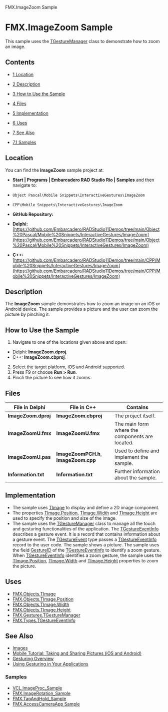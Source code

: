 FMX.ImageZoom Sample[]()
# FMX.ImageZoom Sample 


This sample uses the [TGestureManager](http://docwiki.embarcadero.com/Libraries/en/FMX.Gestures.TGestureManager) class to demonstrate how to zoom an image.
## Contents



* [1 Location](#Location)
* [2 Description](#Description)
* [3 How to Use the Sample](#How_to_Use_the_Sample)
* [4 Files](#Files)
* [5 Implementation](#Implementation)
* [6 Uses](#Uses)
* [7 See Also](#See_Also)

* [7.1 Samples](#Samples)


## Location 

You can find the **ImageZoom** sample project at:
* **Start | Programs | Embarcadero RAD Studio Rio | Samples** and then navigate to:

* `Object Pascal\Mobile Snippets\InteractiveGestures\ImageZoom`
* `CPP\Mobile Snippets\InteractiveGestures\ImageZoom`

* **GitHub Repository:**

* **Delphi:**[https://github.com/Embarcadero/RADStudio11Demos/tree/main/Object%20Pascal/Mobile%20Snippets/InteractiveGestures/ImageZoom](https://github.com/Embarcadero/RADStudio11Demos/tree/main/Object%20Pascal/Mobile%20Snippets/InteractiveGestures/ImageZoom)
* **C++:**[https://github.com/Embarcadero/RADStudio11Demos/tree/main/CPP/Mobile%20Snippets/InteractiveGestures/ImageZoom](https://github.com/Embarcadero/RADStudio11Demos/tree/main/CPP/Mobile%20Snippets/InteractiveGestures/ImageZoom)

## Description 

The **ImageZoom** sample demonstrates how to zoom an image on an iOS or Android device. The sample provides a picture and the user can zoom the picture by pinching it.
## How to Use the Sample 


1.  Navigate to one of the locations given above and open:

*  Delphi: **ImageZoom.dproj**.
*  C++: **ImageZoom.cbproj**.

2.  Select the target platform, iOS and Android supported.
3.  Press F9 or choose **Run > Run**.
4.  Pinch the picture to see how it zooms.

## Files 



|**File in Delphi** |**File in C++**                      |**Contains**                                   |
|-------------------|-------------------------------------|-----------------------------------------------|
|**ImageZoom.dproj**|**ImageZoom.cbproj**                 |The project itself.                            |
|**ImageZoomU.fmx** |**ImageZoomU.fmx**                   |The main form where the components are located.|
|**ImageZoomU.pas** |**ImageZoomPCH.h**, **ImageZoom.cpp**|Used to define and implement the sample.       |
|**Information.txt**|**Information.txt**                  |Further information about the sample.          |


## Implementation 


*  The sample uses [TImage](http://docwiki.embarcadero.com/Libraries/en/FMX.Objects.TImage) to display and define a 2D image component.
*  The properties [TImage.Position](http://docwiki.embarcadero.com/Libraries/en/FMX.Objects.TImage.Position), [TImage.Width](http://docwiki.embarcadero.com/Libraries/en/FMX.Objects.TImage.Width) and [TImage.Height](http://docwiki.embarcadero.com/Libraries/en/FMX.Objects.TImage.Height) are used to specify the position and size of the image.
*  The sample uses the [TGestureManager](http://docwiki.embarcadero.com/Libraries/en/FMX.Gestures.TGestureManager) class to manage all the touch and gesturing functionalities of the application. The [TGestureEventInfo](http://docwiki.embarcadero.com/Libraries/en/FMX.Types.TGestureEventInfo) describes a gesture event. It is a record that contains information about a gesture event. The [TGestureEvent](http://docwiki.embarcadero.com/Libraries/en/FMX.Types.TGestureEvent) type passes a [TGestureEventInfo](http://docwiki.embarcadero.com/Libraries/en/FMX.Types.TGestureEventInfo) record to the user code.
The sample shows a picture. The sample uses the field [GestureID](http://docwiki.embarcadero.com/Libraries/en/FMX.Types.TGestureEventInfo.GestureID) of the [TGestureEventInfo](http://docwiki.embarcadero.com/Libraries/en/FMX.Types.TGestureEventInfo) to identify a zoom gesture. When [TGestureEventInfo](http://docwiki.embarcadero.com/Libraries/en/FMX.Types.TGestureEventInfo) identifies a zoom gesture, the sample uses the [TImage.Position](http://docwiki.embarcadero.com/Libraries/en/FMX.Objects.TImage.Position), [TImage.Width](http://docwiki.embarcadero.com/Libraries/en/FMX.Objects.TImage.Width) and [TImage.Height](http://docwiki.embarcadero.com/Libraries/en/FMX.Objects.TImage.Height) properties to zoom the picture.
## Uses 


* [FMX.Objects.TImage](http://docwiki.embarcadero.com/Libraries/en/FMX.Objects.TImage)
* [FMX.Objects.TImage.Position](http://docwiki.embarcadero.com/Libraries/en/FMX.Objects.TImage.Position)
* [FMX.Objects.TImage.Width](http://docwiki.embarcadero.com/Libraries/en/FMX.Objects.TImage.Width)
* [FMX.Objects.TImage.Height](http://docwiki.embarcadero.com/Libraries/en/FMX.Objects.TImage.Height)
* [FMX.Gestures.TGestureManager](http://docwiki.embarcadero.com/Libraries/en/FMX.Gestures.TGestureManager)
* [FMX.Types.TGestureEventInfo](http://docwiki.embarcadero.com/Libraries/en/FMX.Types.TGestureEventInfo)

## See Also 


* [Images](http://docwiki.embarcadero.com/RADStudio/en/Images)
* [Mobile Tutorial: Taking and Sharing Pictures (iOS and Android)](http://docwiki.embarcadero.com/RADStudio/en/Mobile_Tutorial:_Taking_and_Sharing_a_Picture,_and_Sharing_Text_(iOS_and_Android))
* [Gesturing Overview](http://docwiki.embarcadero.com/RADStudio/en/Gesturing_Overview)
* [Using Gesturing in Your Applications](http://docwiki.embarcadero.com/RADStudio/en/Using_Gesturing_in_Your_Applications)

### Samples 


* [VCL.ImageProc_Sample](http://docwiki.embarcadero.com/CodeExamples/en/VCL.ImageProc_Sample)
* [FMX.ImageRotation_Sample](http://docwiki.embarcadero.com/CodeExamples/en/FMX.ImageRotation_Sample)
* [FMX.TapAndHold_Sample](http://docwiki.embarcadero.com/CodeExamples/en/FMX.TapAndHold_Sample)
* [FMX.AccessCameraApp Sample](http://docwiki.embarcadero.com/CodeExamples/en/FMX.AccessCameraApp_Sample)





